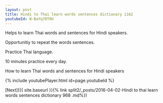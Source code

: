 ```yaml
---
layout: post
title: Hindi to Thai learn words sentences dictionary 1162 
youtubeId: W-BaYq7DT0U
---
```

 
 
Helps to learn Thai words and sentences for Hindi speakers.

Opportunitiy to repeat the words sentences. 

Practice Thai language. 
 
10 minutes practice every day. 
 
How to learn Thai words and sentences for Hindi speakers 
 
{% include youtubePlayer.html id=page.youtubeId %}
 
 
[Next]({{ site.baseurl }}{% link  split2/_posts/2016-04-02-Hindi to thai learn words sentences dictionary 968 .md%})
 
